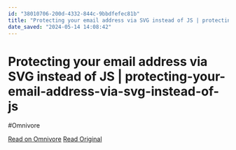 ```yaml
---
id: "38010706-200d-4332-844c-9bbdfefec81b"
title: "Protecting your email address via SVG instead of JS | protecting-your-email-address-via-svg-instead-of-js"
date_saved: "2024-05-14 14:08:42"
---
```


# Protecting your email address via SVG instead of JS | protecting-your-email-address-via-svg-instead-of-js
#Omnivore

[Read on Omnivore](https://omnivore.app/me/protecting-your-email-address-via-svg-instead-of-js-protecting-y-18f77382ea2)
[Read Original](https://rouninmedia.github.io/protecting-your-email-address-via-svg-instead-of-js/)

